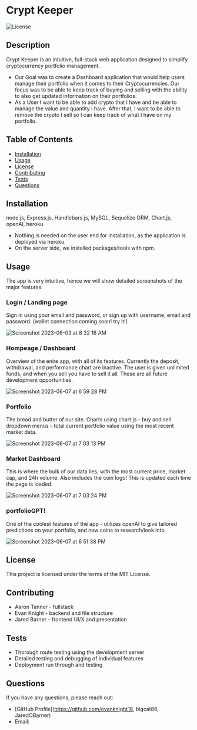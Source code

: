 
# Crypt Keeper

![License](https://img.shields.io/badge/License-MIT-blue.svg)

## Description

Crypt Keeper is an intuitive, full-stack web application designed to simplify cryptocurrency portfolio management. 
- Our Goal was to create a Dashboard application that would help users manage their portfolio when it comes to their Cryptocurrencies. Our focus was to be able to keep track of buying and selling with the ability to also get updated information on their portfolios.
- As a User I want to be able to add crypto that I have and be able to manage the value and quantity I have. After that, I want to be able to remove the crypto I sell so I can keep track of what I have on my portfolio.

## Table of Contents

- [Installation](#installation)
- [Usage](#usage)
- [License](#license)
- [Contributing](#contributing)
- [Tests](#tests)
- [Questions](#questions)

## Installation

node.js, Express.js, Handlebars.js, MySQL, Sequelize ORM, Chart.js, openAI, heroku

- Nothing is needed on the user end for installation, as the application is deployed via heroku.
- On the server side, we installed packages/tools with npm.

## Usage
The app is very intuitive, hence we will show detailed screenshots of the major features.

### Login / Landing page
Sign in using your email and password, or sign up with username, email and password. (wallet connection coming soon! try it!)

![Screenshot 2023-06-03 at 8 32 16 AM](https://github.com/bigcat86/crypt-keeper-AT/assets/122062578/8cbb8f33-0f00-428e-bce6-5abaaabb7b9d)

### Hompeage / Dashboard
Overview of the enire app, with all of its features. Currently the deposit, withdrawal, and performance chart are inactive. The user is given unlimited funds, and when you sell you have to sell it all. These are all future development opportunities.

![Screenshot 2023-06-07 at 6 59 28 PM](https://github.com/bigcat86/crypt-keeper-AT/assets/122062578/4a9c7b41-f7f2-4704-a9d8-d6b2bf7bb57a)

### Portfolio
The bread and butter of our site. Charts using chart.js - buy and sell dropdown menus - total current portfolio value using the most recent market data.

![Screenshot 2023-06-07 at 7 03 13 PM](https://github.com/bigcat86/crypt-keeper-AT/assets/122062578/73f5f067-1b3d-4d57-9f71-90031244c810)

### Market Dashboard
This is where the bulk of our data lies, with the most current price, market cap, and 24h volume. Also includes the coin logo! This is updated each time the page is loaded.

![Screenshot 2023-06-07 at 7 03 24 PM](https://github.com/bigcat86/crypt-keeper-AT/assets/122062578/1d9849e7-402a-4cdc-acd8-b7743af7da66)

### portfolioGPT!
One of the coolest features of the app - utilizes openAI to give tailored predictions on your portfolio, and new coins to research/look into.

![Screenshot 2023-06-07 at 6 51 38 PM](https://github.com/bigcat86/crypt-keeper-AT/assets/122062578/45433038-1af1-4c1c-be1f-c4019c74de84)

## License

This project is licensed under the terms of the MIT License.

## Contributing

- Aaron Tanner - fullstack
- Evan Knight - backend and file structure
- Jared Barner - frontend UI/X and presentation

## Tests

- Thorough route testing using the development server
- Detailed testing and debugging of individual features
- Deployment run through and testing

## Questions

If you have any questions, please reach out:

- [GitHub Profile](https://github.com/evanknight18, bigcat86, JaredOBarner)
- Email: 
